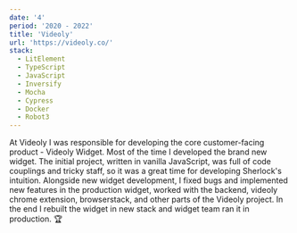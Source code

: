 ```yaml
---
date: '4'
period: '2020 - 2022'
title: 'Videoly'
url: 'https://videoly.co/'
stack:
  - LitElement
  - TypeScript
  - JavaScript
  - Inversify
  - Mocha
  - Cypress
  - Docker
  - Robot3
---
```


At Videoly I was responsible for developing the core customer-facing product - Videoly Widget.
Most of the time I developed the brand new widget. The initial project, written in vanilla JavaScript, was full of code couplings and tricky staff, so it was a great time for developing Sherlock's intuition. Alongside new widget development, I fixed bugs and implemented new features in the production widget, worked with the backend, videoly chrome extension, browserstack, and other parts of the Videoly project. In the end I rebuilt the widget in new stack and widget team ran it in production. 🏆

